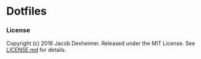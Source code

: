 # Dotfiles

### License
Copyright (c) 2016 Jacob Dexheimer. Released under the MIT License. See [LICENSE.md](https://github.com/jakedex/dotfiles/blob/master/LICENSE) for details.
